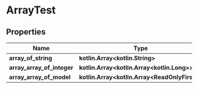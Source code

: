 
# ArrayTest

## Properties
Name | Type | Description | Notes
------------ | ------------- | ------------- | -------------
**array_of_string** | **kotlin.Array&lt;kotlin.String&gt;** |  |  [optional]
**array_array_of_integer** | **kotlin.Array&lt;kotlin.Array&lt;kotlin.Long&gt;&gt;** |  |  [optional]
**array_array_of_model** | **kotlin.Array&lt;kotlin.Array&lt;ReadOnlyFirst&gt;&gt;** |  |  [optional]



